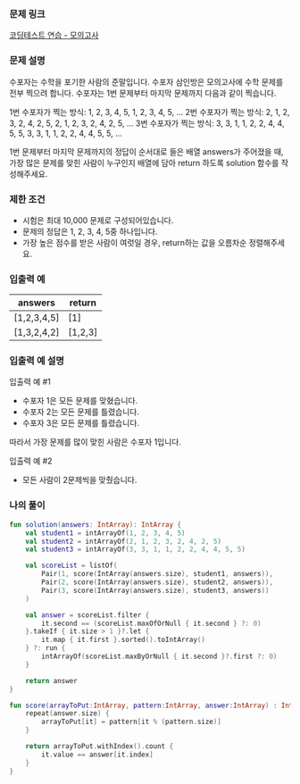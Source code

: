 ### 문제 링크

[코딩테스트 연습 - 모의고사](https://school.programmers.co.kr/learn/courses/30/lessons/42840)

### **문제 설명**

수포자는 수학을 포기한 사람의 준말입니다. 수포자 삼인방은 모의고사에 수학 문제를 전부 찍으려 합니다. 수포자는 1번 문제부터 마지막 문제까지 다음과 같이 찍습니다.

1번 수포자가 찍는 방식: 1, 2, 3, 4, 5, 1, 2, 3, 4, 5, ...
2번 수포자가 찍는 방식: 2, 1, 2, 3, 2, 4, 2, 5, 2, 1, 2, 3, 2, 4, 2, 5, ...
3번 수포자가 찍는 방식: 3, 3, 1, 1, 2, 2, 4, 4, 5, 5, 3, 3, 1, 1, 2, 2, 4, 4, 5, 5, ...

1번 문제부터 마지막 문제까지의 정답이 순서대로 들은 배열 answers가 주어졌을 때, 가장 많은 문제를 맞힌 사람이 누구인지 배열에 담아 return 하도록 solution 함수를 작성해주세요.

### 제한 조건

- 시험은 최대 10,000 문제로 구성되어있습니다.
- 문제의 정답은 1, 2, 3, 4, 5중 하나입니다.
- 가장 높은 점수를 받은 사람이 여럿일 경우, return하는 값을 오름차순 정렬해주세요.

### 입출력 예

| answers | return |
| --- | --- |
| [1,2,3,4,5] | [1] |
| [1,3,2,4,2] | [1,2,3] |

### 입출력 예 설명

입출력 예 #1

- 수포자 1은 모든 문제를 맞혔습니다.
- 수포자 2는 모든 문제를 틀렸습니다.
- 수포자 3은 모든 문제를 틀렸습니다.

따라서 가장 문제를 많이 맞힌 사람은 수포자 1입니다.

입출력 예 #2

- 모든 사람이 2문제씩을 맞췄습니다.

### 나의 풀이

```kotlin
fun solution(answers: IntArray): IntArray {
    val student1 = intArrayOf(1, 2, 3, 4, 5)
    val student2 = intArrayOf(2, 1, 2, 3, 2, 4, 2, 5)
    val student3 = intArrayOf(3, 3, 1, 1, 2, 2, 4, 4, 5, 5)

    val scoreList = listOf(
        Pair(1, score(IntArray(answers.size), student1, answers)),
        Pair(2, score(IntArray(answers.size), student2, answers)),
        Pair(3, score(IntArray(answers.size), student3, answers))
    )

    val answer = scoreList.filter {
        it.second == (scoreList.maxOfOrNull { it.second } ?: 0)
    }.takeIf { it.size > 1 }?.let {
        it.map { it.first }.sorted().toIntArray()
    } ?: run {
        intArrayOf(scoreList.maxByOrNull { it.second }?.first ?: 0)
    }

    return answer
}

fun score(arrayToPut:IntArray, pattern:IntArray, answer:IntArray) : Int {
    repeat(answer.size) {
        arrayToPut[it] = pattern[it % (pattern.size)]
    }

    return arrayToPut.withIndex().count {
        it.value == answer[it.index]
    }
}
```

